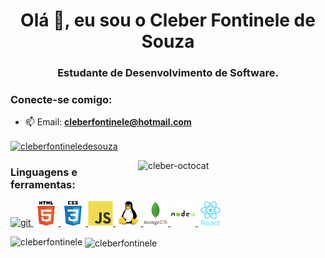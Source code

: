 

<h1 align="center">Olá 👋, eu sou o Cleber Fontinele de Souza</h1>
<h3 align="center">Estudante de Desenvolvimento de Software.</h3>


<h3 align="left">Conecte-se comigo:</h3>

- 📫 Email: **cleberfontinele@hotmail.com**
<p align="left">
<a href="https://linkedin.com/in/cleberfontineledesouza" target="_blank"><img align="center" src="https://raw.githubusercontent.com/rahuldkjain/github-profile-readme-generator/master/src/images/icons/Social/linked-in-alt.svg" alt="cleberfontineledesouza" height="30" width="40" /></a>
</p>

<img align="right" alt="cleber-octocat" src="https://octocat-generator-assets.githubusercontent.com/my-octocat-1627473279356.png" width="300px"/>

<h3 align="left">Linguagens e ferramentas:</h3>
<p align="left">  <a href="https://git-scm.com/" target="_blank"> <img src="https://www.vectorlogo.zone/logos/git-scm/git-scm-icon.svg" alt="git" width="40" height="40"/> </a> <a href="https://www.w3.org/html/" target="_blank"> <img src="https://raw.githubusercontent.com/devicons/devicon/master/icons/html5/html5-original-wordmark.svg" alt="html5" width="40" height="40"/> <a href="https://www.w3schools.com/css/" target="_blank"> <img src="https://raw.githubusercontent.com/devicons/devicon/master/icons/css3/css3-original-wordmark.svg" alt="css3" width="40" height="40"/> </a></a> <a href="https://developer.mozilla.org/en-US/docs/Web/JavaScript" target="_blank"> <img src="https://raw.githubusercontent.com/devicons/devicon/master/icons/javascript/javascript-original.svg" alt="javascript" width="40" height="40"/> </a> <a href="https://www.linux.org/" target="_blank"> <img src="https://raw.githubusercontent.com/devicons/devicon/master/icons/linux/linux-original.svg" alt="linux" width="40" height="40"/> </a> <a href="https://www.mongodb.com/" target="_blank"> <img src="https://raw.githubusercontent.com/devicons/devicon/master/icons/mongodb/mongodb-original-wordmark.svg" alt="mongodb" width="40" height="40"/> </a> <a href="https://nodejs.org" target="_blank"> <img src="https://raw.githubusercontent.com/devicons/devicon/master/icons/nodejs/nodejs-original-wordmark.svg" alt="nodejs" width="40" height="40"/> </a> <a href="https://reactjs.org/" target="_blank"> <img src="https://raw.githubusercontent.com/devicons/devicon/master/icons/react/react-original-wordmark.svg" alt="react" width="40" height="40"/> </a> </p>

<div>
  <p><img align="left" src="https://github-readme-stats.vercel.app/api/top-langs?username=cleberfontinele&show_icons=true&locale=en&layout=compact&theme=dark"   alt="cleberfontinele" /></p>

  <p>&nbsp;<img align="center" src="https://github-readme-stats.vercel.app/api?username=cleberfontinele&show_icons=true&locale=en&theme=dark" alt="cleberfontinele" /></p>
</div>

